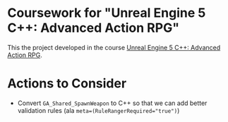 # Coursework for "Unreal Engine 5 C++: Advanced Action RPG"

This the project developed in the course [Unreal Engine 5 C++: Advanced Action RPG](https://www.udemy.com/course/unreal-engine-5-advanced-action-rpg/).

# Actions to Consider

* Convert `GA_Shared_SpawnWeapon` to C++ so that we can add better validation rules (ala `meta=(RuleRangerRequired="true")`)
